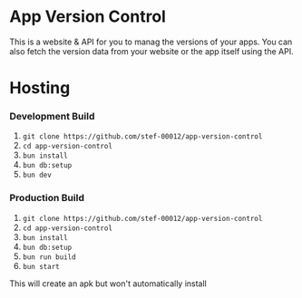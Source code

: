 # App Version Control

This is a website & API for you to manag the versions of your apps.
You can also fetch the version data from your website or the app itself using the API.

# Hosting

### Development Build

1. `git clone https://github.com/stef-00012/app-version-control`
2. `cd app-version-control`
3. `bun install`
4. `bun db:setup`
5. `bun dev`

### Production Build

1. `git clone https://github.com/stef-00012/app-version-control`
2. `cd app-version-control`
3. `bun install`
4. `bun db:setup`
5. `bun run build`
6. `bun start`

This will create an apk but won't automatically install